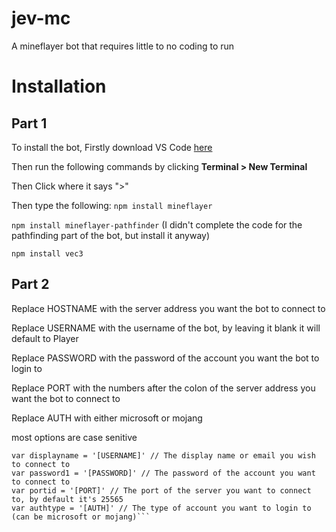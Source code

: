 # jev-mc
A mineflayer bot that requires little to no coding to run

# Installation
## Part 1
To install the bot, Firstly download VS Code [here](https://code.visualstudio.com)

Then run the following commands by clicking **Terminal > New Terminal**

Then Click where it says ">"

Then type the following:
```npm install mineflayer```

```npm install mineflayer-pathfinder``` (I didn't complete the code for the pathfinding part of the bot, but install it anyway)

```npm install vec3```

## Part 2
Replace HOSTNAME with the server address you want the bot to connect to


Replace USERNAME with the username of the bot, by leaving it blank it will default to Player


Replace PASSWORD with the password of the account you want the bot to login to


Replace PORT with the numbers after the colon of the server address you want the bot to connect to


Replace AUTH with either microsoft or mojang


most options are case senitive

```var hostname = '[HOSTNAME]' // the hostname of the server you want to connect to
var displayname = '[USERNAME]' // The display name or email you wish to connect to
var password1 = '[PASSWORD]' // The password of the account you want to connect to
var portid = '[PORT]' // The port of the server you want to connect to, by default it's 25565
var authtype = '[AUTH]' // The type of account you want to login to (can be microsoft or mojang)```
